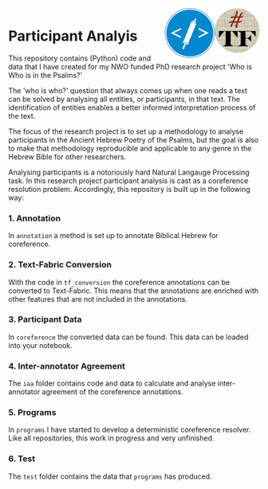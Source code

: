 <img align="right" src="images/tf-small.png" width="90"/>
<img align="right" src="images/etcbc.png" width="100"/>


# Participant Analyis 

This repository contains (Python) code and data that I have created for my NWO funded PhD research project 'Who is Who is in the Psalms?'

The 'who is who?' question that always comes up when one reads a text can be solved by analysing all entities, or participants, in that text. The identification of entities enables a better informed interpretation process of the text.  

The focus of the research project is to set up a methodology to analyse participants in the Ancient Hebrew Poetry of the Psalms, but the goal is also to make that methodology reproducible and applicable to any genre in the Hebrew Bible for other researchers. 

Analysing participants is a notoriously hard Natural Langauge Processing task. In this research project participant analysis is cast as a coreference resolution problem. Accordingly, this repository is built up in the following way:

### 1. Annotation 
In `annotation` a method is set up to annotate Biblical Hebrew for coreference. 

### 2. Text-Fabric Conversion
With the code in `tf_conversion` the coreference annotations can be converted to Text-Fabric. This means that the annotations are enriched with other features that are not included in the annotations. 

### 3. Participant Data
In `coreference` the converted data can be found. This data can be loaded into your notebook. 

### 4. Inter-annotator Agreement
The `iaa` folder contains code and data to calculate and analyse inter-annotator agreement of the coreference annotations. 

### 5. Programs 
In `programs` I have started to develop a deterministic coreference resolver. Like all repositories, this work in progress and very unfinished. 

### 6. Test
The `test` folder contains the data that `programs` has produced.  

